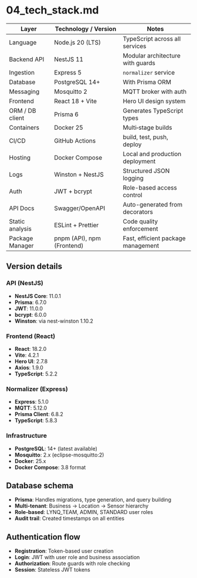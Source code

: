 # 04_tech_stack.md

| Layer           | Technology / Version       | Notes                              |
| --------------- | -------------------------- | ---------------------------------- |
| Language        | Node.js 20 (LTS)           | TypeScript across all services     |
| Backend API     | NestJS 11                  | Modular architecture with guards   |
| Ingestion       | Express 5                  | `normalizer` service               |
| Database        | PostgreSQL 14+             | With Prisma ORM                    |
| Messaging       | Mosquitto 2                | MQTT broker with auth              |
| Frontend        | React 18 + Vite            | Hero UI design system              |
| ORM / DB client | Prisma 6                   | Generates TypeScript types         |
| Containers      | Docker 25                  | Multi‑stage builds                 |
| CI/CD           | GitHub Actions             | build, test, push, deploy          |
| Hosting         | Docker Compose             | Local and production deployment    |
| Logs            | Winston + NestJS           | Structured JSON logging            |
| Auth            | JWT + bcrypt               | Role-based access control          |
| API Docs        | Swagger/OpenAPI            | Auto-generated from decorators     |
| Static analysis | ESLint + Prettier          | Code quality enforcement           |
| Package Manager | pnpm (API), npm (Frontend) | Fast, efficient package management |

## Version details

### API (NestJS)

- **NestJS Core**: 11.0.1
- **Prisma**: 6.7.0
- **JWT**: 11.0.0
- **bcrypt**: 6.0.0
- **Winston**: via nest-winston 1.10.2

### Frontend (React)

- **React**: 18.2.0
- **Vite**: 4.2.1
- **Hero UI**: 2.7.8
- **Axios**: 1.9.0
- **TypeScript**: 5.2.2

### Normalizer (Express)

- **Express**: 5.1.0
- **MQTT**: 5.12.0
- **Prisma Client**: 6.8.2
- **TypeScript**: 5.8.3

### Infrastructure

- **PostgreSQL**: 14+ (latest available)
- **Mosquitto**: 2.x (eclipse-mosquitto:2)
- **Docker**: 25.x
- **Docker Compose**: 3.8 format

## Database schema

- **Prisma**: Handles migrations, type generation, and query building
- **Multi-tenant**: Business → Location → Sensor hierarchy
- **Role-based**: LYNQ_TEAM, ADMIN, STANDARD user roles
- **Audit trail**: Created timestamps on all entities

## Authentication flow

- **Registration**: Token-based user creation
- **Login**: JWT with user role and business association
- **Authorization**: Route guards with role checking
- **Session**: Stateless JWT tokens

